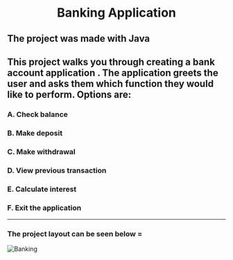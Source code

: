 

# <p align = "center" > Banking Application </p>  

## The project was made with Java 
## This project walks you through creating a bank account application . The application greets the user and asks them which function they would like to perform. Options are: 

### A. Check balance  <br> 
### B. Make deposit <br>
### C. Make withdrawal <br>
### D. View previous transaction <br>
### E. Calculate interest <br> 
### F. Exit the application <br>


<hr>

### The project layout can be seen below = 


<p align = "center" >


![Banking](https://user-images.githubusercontent.com/76765079/104879192-5cc7dd00-592b-11eb-9857-1dfdd6db010c.gif)
